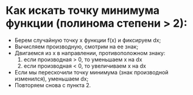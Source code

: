 # Как искать точку минимума функции (полинома степени > 2):
- Берем случайную точку x функции f(x) и фиксируем dx;
- Вычисляем производную, смотрим на ее знак;
- Двигаемся из x в направлении, противоположном знаку:
  1) если производная > 0, то уменьшаем x на dx
  2) если производная < 0, то увеличиваем x на dx
- Если мы перескочили точку минимума (знак производной изменился), уменьшаем dx;
- Повторяем снова с пункта 2.
